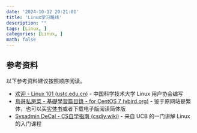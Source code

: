 ```yaml
---
date: '2024-10-12 20:21:01'
title: 'Linux学习路线'
description: ""
tags: [Linux, ]
categories: [Linux, ]
math: false
---
```


## 参考资料

以下参考资料建议按照顺序阅读。

- [欢迎 - Linux 101 (ustc.edu.cn)](https://101.lug.ustc.edu.cn/) - 中国科学技术大学 Linux 用户协会编写
- [鳥哥私房菜 - 基礎學習篇目錄 - for CentOS 7 (vbird.org)](https://linux.vbird.org/linux_basic/centos7/) - 鉴于原网站是繁体，也可以买[实体书](https://book.douban.com/subject/30359954/)或者下载电子版阅读简体版
- [Sysadmin DeCal - CS自学指南 (csdiy.wiki)](https://csdiy.wiki/编程入门/DeCal/) - 来自 UCB 的一门讲解 Linux 的入门课程

